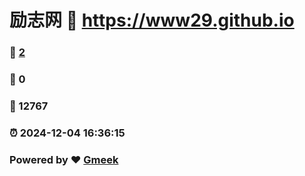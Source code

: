 # 励志网 :link: https://www29.github.io 
### :page_facing_up: [2](https://www29.github.io/tag.html) 
### :speech_balloon: 0 
### :hibiscus: 12767 
### :alarm_clock: 2024-12-04 16:36:15 
### Powered by :heart: [Gmeek](https://github.com/Meekdai/Gmeek)
